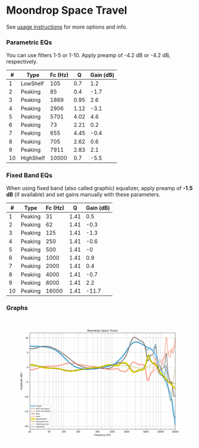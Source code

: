# Moondrop Space Travel
See [usage instructions](https://github.com/jaakkopasanen/AutoEq#usage) for more options and info.

### Parametric EQs
You can use filters 1-5 or 1-10. Apply preamp of -4.2 dB or -4.2 dB, respectively.

|   # | Type      |   Fc (Hz) |    Q |   Gain (dB) |
|-----|-----------|-----------|------|-------------|
|   1 | LowShelf  |       105 | 0.7  |         1.2 |
|   2 | Peaking   |        85 | 0.4  |        -1.7 |
|   3 | Peaking   |      1869 | 0.95 |         2.6 |
|   4 | Peaking   |      2906 | 1.12 |        -3.1 |
|   5 | Peaking   |      5701 | 4.02 |         4.6 |
|   6 | Peaking   |        73 | 2.21 |         0.2 |
|   7 | Peaking   |       655 | 4.45 |        -0.4 |
|   8 | Peaking   |       705 | 2.62 |         0.6 |
|   9 | Peaking   |      7911 | 2.83 |         2.1 |
|  10 | HighShelf |     10000 | 0.7  |        -5.5 |

### Fixed Band EQs
When using fixed band (also called graphic) equalizer, apply preamp of **-1.5 dB** (if available) and set gains manually with these parameters.

|   # | Type    |   Fc (Hz) |    Q |   Gain (dB) |
|-----|---------|-----------|------|-------------|
|   1 | Peaking |        31 | 1.41 |         0.5 |
|   2 | Peaking |        62 | 1.41 |        -0.3 |
|   3 | Peaking |       125 | 1.41 |        -1.3 |
|   4 | Peaking |       250 | 1.41 |        -0.6 |
|   5 | Peaking |       500 | 1.41 |        -0   |
|   6 | Peaking |      1000 | 1.41 |         0.9 |
|   7 | Peaking |      2000 | 1.41 |         0.4 |
|   8 | Peaking |      4000 | 1.41 |        -0.7 |
|   9 | Peaking |      8000 | 1.41 |         2.2 |
|  10 | Peaking |     16000 | 1.41 |       -11.7 |

### Graphs
![](./Moondrop%20Space%20Travel.png)

